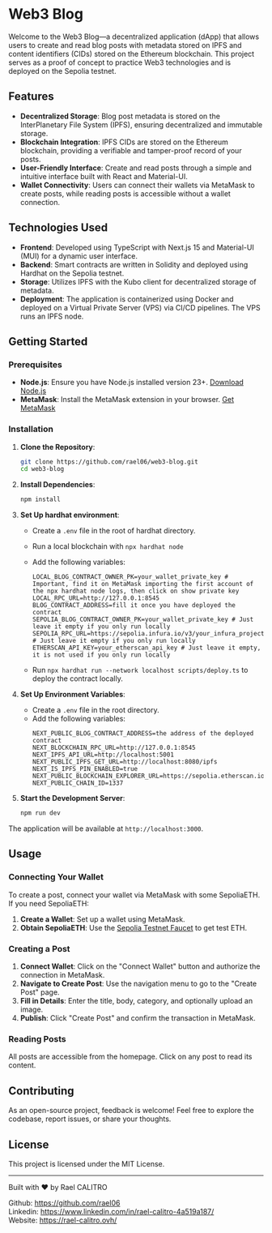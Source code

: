 # Web3 Blog

Welcome to the Web3 Blog—a decentralized application (dApp) that allows users to create and read blog posts with metadata stored on IPFS and content identifiers (CIDs) stored on the Ethereum blockchain. This project serves as a proof of concept to practice Web3 technologies and is deployed on the Sepolia testnet.

## Features

- **Decentralized Storage**: Blog post metadata is stored on the InterPlanetary File System (IPFS), ensuring decentralized and immutable storage.
- **Blockchain Integration**: IPFS CIDs are stored on the Ethereum blockchain, providing a verifiable and tamper-proof record of your posts.
- **User-Friendly Interface**: Create and read posts through a simple and intuitive interface built with React and Material-UI.
- **Wallet Connectivity**: Users can connect their wallets via MetaMask to create posts, while reading posts is accessible without a wallet connection.

## Technologies Used

- **Frontend**: Developed using TypeScript with Next.js 15 and Material-UI (MUI) for a dynamic user interface.
- **Backend**: Smart contracts are written in Solidity and deployed using Hardhat on the Sepolia testnet.
- **Storage**: Utilizes IPFS with the Kubo client for decentralized storage of metadata.
- **Deployment**: The application is containerized using Docker and deployed on a Virtual Private Server (VPS) via CI/CD pipelines. The VPS runs an IPFS node.

## Getting Started

### Prerequisites

- **Node.js**: Ensure you have Node.js installed version 23+. [Download Node.js](https://nodejs.org/)
- **MetaMask**: Install the MetaMask extension in your browser. [Get MetaMask](https://metamask.io/)

### Installation

1. **Clone the Repository**:

   ```bash
   git clone https://github.com/rael06/web3-blog.git
   cd web3-blog
   ```

2. **Install Dependencies**:

   ```bash
   npm install
   ```

3. **Set Up hardhat environment**:

   - Create a `.env` file in the root of hardhat directory.
   - Run a local blockchain with `npx hardhat node`

   - Add the following variables:

     ```
     LOCAL_BLOG_CONTRACT_OWNER_PK=your_wallet_private_key # Important, find it on MetaMask importing the first account of the npx hardhat node logs, then click on show private key
     LOCAL_RPC_URL=http://127.0.0.1:8545
     BLOG_CONTRACT_ADDRESS=fill it once you have deployed the contract
     SEPOLIA_BLOG_CONTRACT_OWNER_PK=your_wallet_private_key # Just leave it empty if you only run locally
     SEPOLIA_RPC_URL=https://sepolia.infura.io/v3/your_infura_project_id # Just leave it empty if you only run locally
     ETHERSCAN_API_KEY=your_etherscan_api_key # Just leave it empty, it is not used if you only run locally
     ```

   - Run `npx hardhat run --network localhost scripts/deploy.ts` to deploy the contract locally.

4. **Set Up Environment Variables**:

   - Create a `.env` file in the root directory.
   - Add the following variables:
     ```
     NEXT_PUBLIC_BLOG_CONTRACT_ADDRESS=the address of the deployed contract
     NEXT_BLOCKCHAIN_RPC_URL=http://127.0.0.1:8545
     NEXT_IPFS_API_URL=http://localhost:5001
     NEXT_PUBLIC_IPFS_GET_URL=http://localhost:8080/ipfs
     NEXT_IS_IPFS_PIN_ENABLED=true
     NEXT_PUBLIC_BLOCKCHAIN_EXPLORER_URL=https://sepolia.etherscan.io
     NEXT_PUBLIC_CHAIN_ID=1337
     ```

5. **Start the Development Server**:
   ```bash
   npm run dev
   ```

The application will be available at `http://localhost:3000`.

## Usage

### Connecting Your Wallet

To create a post, connect your wallet via MetaMask with some SepoliaETH. If you need SepoliaETH:

1. **Create a Wallet**: Set up a wallet using MetaMask.
2. **Obtain SepoliaETH**: Use the [Sepolia Testnet Faucet](https://cloud.google.com/application/web3/faucet/ethereum/sepolia) to get test ETH.

### Creating a Post

1. **Connect Wallet**: Click on the "Connect Wallet" button and authorize the connection in MetaMask.
2. **Navigate to Create Post**: Use the navigation menu to go to the "Create Post" page.
3. **Fill in Details**: Enter the title, body, category, and optionally upload an image.
4. **Publish**: Click "Create Post" and confirm the transaction in MetaMask.

### Reading Posts

All posts are accessible from the homepage. Click on any post to read its content.

## Contributing

As an open-source project, feedback is welcome! Feel free to explore the codebase, report issues, or share your thoughts.

## License

This project is licensed under the MIT License.

---

Built with ❤️ by Rael CALITRO

Github: https://github.com/rael06  
Linkedin: https://www.linkedin.com/in/rael-calitro-4a519a187/  
Website: https://rael-calitro.ovh/
